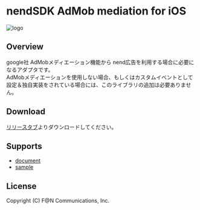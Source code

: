 # nendSDK AdMob mediation for iOS

![logo](https://user-images.githubusercontent.com/9563381/31269103-17daebce-aaba-11e7-9899-742435c4ef20.png)

## Overview

google社 AdMobメディエーション機能から nend広告を利用する場合に必要になるアダプタです。  
AdMobメディエーションを使用しない場合、もしくはカスタムイベントとして設定＆独自実装をされている場合には、このライブラリの追加は必要ありません。

## Download

[リリースタブ](https://github.com/fan-ADN/nendSDK-iOS-AdmobMediation-pub/releases)よりダウンロードしてください。

## Supports

* [document](https://github.com/fan-ADN/nendSDK-admob-mediation/wiki)
* [sample](https://github.com/fan-ADN/nendSDK-admob-mediation)

## License

Copyright (C) F@N Communications, Inc.
